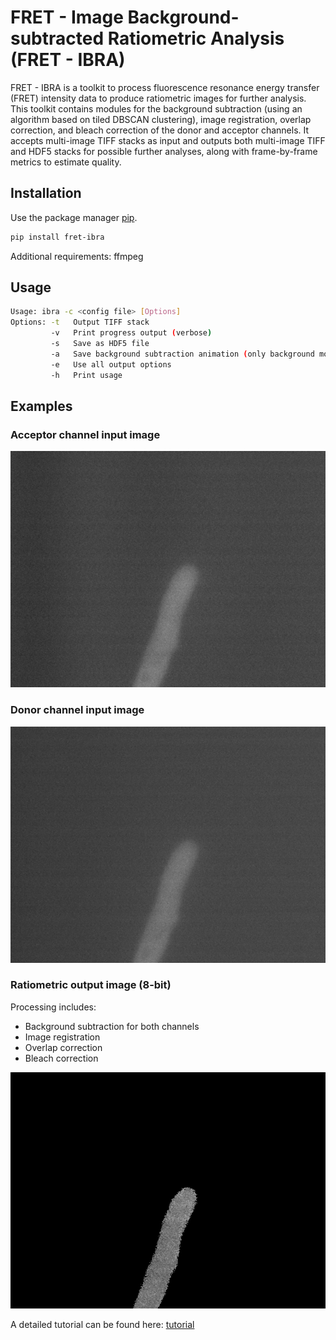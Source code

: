 # FRET - Image Background-subtracted Ratiometric Analysis (FRET - IBRA)

FRET - IBRA is a toolkit to process fluorescence resonance energy transfer (FRET) intensity data to produce ratiometric images for further analysis. This toolkit contains modules for the background subtraction (using an algorithm based on tiled DBSCAN clustering), image registration, overlap correction, and bleach correction of the donor and acceptor channels. It accepts multi-image TIFF stacks as input and outputs both multi-image TIFF and HDF5 stacks for possible further analyses, along with frame-by-frame metrics to estimate quality.


## Installation

Use the package manager [pip](https://pip.pypa.io/en/stable/).

```bash
pip install fret-ibra
```
Additional requirements: ffmpeg

## Usage

```bash
Usage: ibra -c <config file> [Options]
Options: -t   Output TIFF stack
         -v   Print progress output (verbose)
         -s   Save as HDF5 file
         -a   Save background subtraction animation (only background module)
         -e   Use all output options
         -h   Print usage
```

## Examples

### Acceptor channel input image
![YFP](/examples/YFP_input.png)

### Donor channel input image
![CFP](/examples/CFP_input.png)

### Ratiometric output image (8-bit)
Processing includes:
* Background subtraction for both channels
* Image registration
* Overlap correction
* Bleach correction

![Ratio](/examples/Ratio_output.png)

A detailed tutorial can be found here: [tutorial](/examples)
